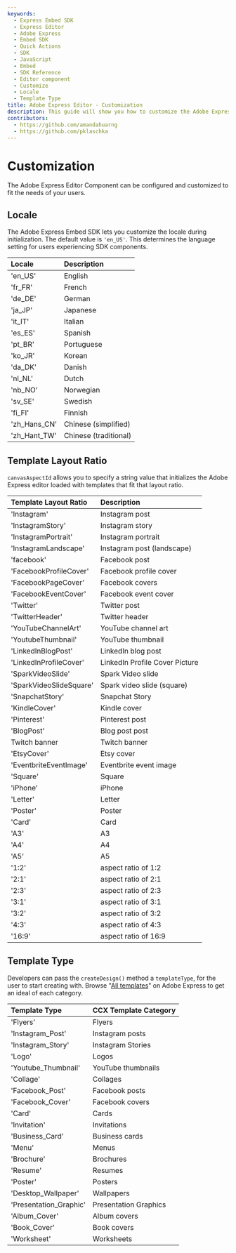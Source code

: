 ```yaml
---
keywords:
  - Express Embed SDK
  - Express Editor
  - Adobe Express
  - Embed SDK
  - Quick Actions
  - SDK
  - JavaScript
  - Embed
  - SDK Reference
  - Editor component 
  - Customize
  - Locale
  - Template Type
title: Adobe Express Editor - Customization
description: This guide will show you how to customize the Adobe Express editor component. 
contributors:
  - https://github.com/amandahuarng
  - https://github.com/pklaschka
---
```


# Customization 

The Adobe Express Editor Component can be configured and customized to fit the needs of your users. 

## Locale

The Adobe Express Embed SDK lets you customize the locale during initialization. The default value is `'en_US'`. This determines the language setting for users experiencing SDK components.

| Locale | Description
| :-- | :--
| 'en_US' | English 
| 'fr_FR' | French
| 'de_DE' | German  
| 'ja_JP' | Japanese
| 'it_IT'| Italian 
| 'es_ES'| Spanish 
| 'pt_BR'| Portuguese 
| 'ko_JR'| Korean  
| 'da_DK'| Danish 
| 'nl_NL'| Dutch  
| 'nb_NO'| Norwegian 
| 'sv_SE'| Swedish 
| 'fi_FI'| Finnish
| 'zh_Hans_CN' | Chinese (simplified)
| 'zh_Hant_TW'| Chinese (traditional)

## Template Layout Ratio

`canvasAspectId` allows you to specify a string value that initializes the Adobe Express editor loaded with templates that fit that layout ratio. 

| Template Layout Ratio | Description
| :-- | :--
| 'Instagram' | Instagram post
| 'InstagramStory' | Instagram story
| 'InstagramPortrait' | Instagram portrait
| 'InstagramLandscape' | Instagram post (landscape) 
| 'facebook' | Facebook post
| 'FacebookProfileCover' | Facebook profile cover
| 'FacebookPageCover' | Facebook covers
| 'FacebookEventCover' | Facebook event cover
| 'Twitter' | Twitter post
| 'TwitterHeader' | Twitter header
| 'YouTubeChannelArt' | YouTube channel art 
| 'YoutubeThumbnail' | YouTube thumbnail
| 'LinkedInBlogPost' | LinkedIn blog post
| 'LinkedInProfileCover' | LinkedIn Profile Cover Picture
| 'SparkVideoSlide' | Spark Video slide
| 'SparkVideoSlideSquare' | Spark video slide (square)
| 'SnapchatStory' | Snapchat Story
| 'KindleCover' | Kindle cover
| 'Pinterest' | Pinterest post
| 'BlogPost' | Blog post post
| Twitch banner | Twitch banner
|'EtsyCover' | Etsy cover
 'EventbriteEventImage' | Eventbrite event image
| 'Square' | Square
| 'iPhone' | iPhone
| 'Letter' | Letter
|'Poster' | Poster
| 'Card' | Card
| 'A3'  | A3
| 'A4'  | A4
| 'A5'  | A5
|'1:2' | aspect ratio of 1:2
| '2:1' | aspect ratio of 2:1
| '2:3' | aspect ratio of 2:3
| '3:1' | aspect ratio of 3:1
| '3:2' | aspect ratio of 3:2
| '4:3' | aspect ratio of 4:3
| '16:9' | aspect ratio of 16:9


## Template Type

Developers can pass the `createDesign()` method a `templateType`, for the user to start creating with. Browse "[All templates](https://express.adobe.com/sp/search?homeBackType=home)" on Adobe Express to get an ideal of each category.

| Template Type | CCX Template Category 
| :-- | :--
| 'Flyers' | Flyers
| 'Instagram_Post' | Instagram posts
| 'Instagram_Story' | Instagram Stories
| 'Logo' | Logos
| 'Youtube_Thumbnail' | YouTube thumbnails
| 'Collage' | Collages
|'Facebook_Post' | Facebook posts
| 'Facebook_Cover' | Facebook covers
| 'Card' | Cards
| 'Invitation' | Invitations
| 'Business_Card' | Business cards
| 'Menu' | Menus
| 'Brochure' | Brochures
| 'Resume' | Resumes
| 'Poster' | Posters
| 'Desktop_Wallpaper' | Wallpapers
|'Presentation_Graphic' | Presentation Graphics
|'Album_Cover' | Album covers
| 'Book_Cover' | Book covers
| 'Worksheet' | Worksheets
